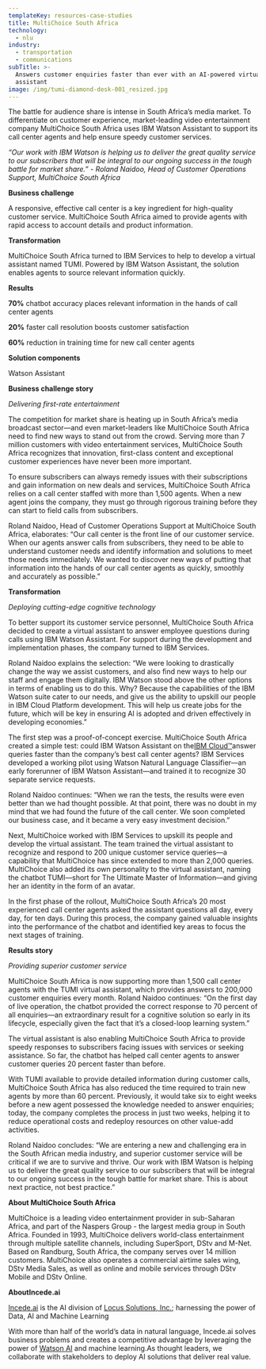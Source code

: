 ```yaml
---
templateKey: resources-case-studies
title: MultiChoice South Africa
technology:
  - nlu
industry:
  - transportation
  - communications
subTitle: >-
  Answers customer enquiries faster than ever with an AI-powered virtual
  assistant
image: /img/tumi-diamond-desk-001_resized.jpg
---
```

The battle for audience share is intense in South Africa’s media market. To differentiate on customer experience, market-leading video entertainment company MultiChoice South Africa uses IBM Watson Assistant to support its call center agents and help ensure speedy customer services.

*“Our work with IBM Watson is helping us to deliver the great quality service to our subscribers that will be integral to our ongoing success in the tough battle for market share.” - Roland Naidoo, Head of Customer Operations Support, MultiChoice South Africa*



**Business challenge**

A responsive, effective call center is a key ingredient for high-quality customer service. MultiChoice South Africa aimed to provide agents with rapid access to account details and product information.



**Transformation**

MultiChoice South Africa turned to IBM Services to help to develop a virtual assistant named TUMI. Powered by IBM Watson Assistant, the solution enables agents to source relevant information quickly.



**Results**

**70%** chatbot accuracy places relevant information in the hands of call center agents

**20%** faster call resolution boosts customer satisfaction

**60%** reduction in training time for new call center agents



**Solution components**

Watson Assistant



**Business challenge story**

*Delivering first-rate entertainment*

The competition for market share is heating up in South Africa’s media broadcast sector—and even market-leaders like MultiChoice South Africa need to find new ways to stand out from the crowd. Serving more than 7 million customers with video entertainment services, MultiChoice South Africa recognizes that innovation, first-class content and exceptional customer experiences have never been more important.



To ensure subscribers can always remedy issues with their subscriptions and gain information on new deals and services, MultiChoice South Africa relies on a call center staffed with more than 1,500 agents. When a new agent joins the company, they must go through rigorous training before they can start to field calls from subscribers.



Roland Naidoo, Head of Customer Operations Support at MultiChoice South Africa, elaborates: “Our call center is the front line of our customer service. When our agents answer calls from subscribers, they need to be able to understand customer needs and identify information and solutions to meet those needs immediately. We wanted to discover new ways of putting that information into the hands of our call center agents as quickly, smoothly and accurately as possible.”



**Transformation**

*Deploying cutting-edge cognitive technology*

To better support its customer service personnel, MultiChoice South Africa decided to create a virtual assistant to answer employee questions during calls using IBM Watson Assistant. For support during the development and implementation phases, the company turned to IBM Services.

Roland Naidoo explains the selection: “We were looking to drastically change the way we assist customers, and also find new ways to help our staff and engage them digitally. IBM Watson stood above the other options in terms of enabling us to do this. Why? Because the capabilities of the IBM Watson suite cater to our needs, and give us the ability to upskill our people in IBM Cloud Platform development. This will help us create jobs for the future, which will be key in ensuring AI is adopted and driven effectively in developing economies.”



The first step was a proof-of-concept exercise. MultiChoice South Africa created a simple test: could IBM Watson Assistant on the[IBM Cloud™](https://www.ibm.com/cloud/)answer queries faster than the company’s best call center agents? IBM Services developed a working pilot using Watson Natural Language Classifier—an early forerunner of IBM Watson Assistant—and trained it to recognize 30 separate service requests.



Roland Naidoo continues: “When we ran the tests, the results were even better than we had thought possible. At that point, there was no doubt in my mind that we had found the future of the call center. We soon completed our business case, and it became a very easy investment decision.”



Next, MultiChoice worked with IBM Services to upskill its people and develop the virtual assistant. The team trained the virtual assistant to recognize and respond to 200 unique customer service queries—a capability that MultiChoice has since extended to more than 2,000 queries. MultiChoice also added its own personality to the virtual assistant, naming the chatbot TUMI—short for The Ultimate Master of Information—and giving her an identity in the form of an avatar.



In the first phase of the rollout, MultiChoice South Africa’s 20 most experienced call center agents asked the assistant questions all day, every day, for ten days. During this process, the company gained valuable insights into the performance of the chatbot and identified key areas to focus the next stages of training.



**Results story**

*Providing superior customer service*

MultiChoice South Africa is now supporting more than 1,500 call center agents with the TUMI virtual assistant, which provides answers to 200,000 customer enquiries every month. Roland Naidoo continues: “On the first day of live operation, the chatbot provided the correct response to 70 percent of all enquiries—an extraordinary result for a cognitive solution so early in its lifecycle, especially given the fact that it’s a closed-loop learning system.”



The virtual assistant is also enabling MultiChoice South Africa to provide speedy responses to subscribers facing issues with services or seeking assistance. So far, the chatbot has helped call center agents to answer customer queries 20 percent faster than before.



With TUMI available to provide detailed information during customer calls, MultiChoice South Africa has also reduced the time required to train new agents by more than 60 percent. Previously, it would take six to eight weeks before a new agent possessed the knowledge needed to answer enquiries; today, the company completes the process in just two weeks, helping it to reduce operational costs and redeploy resources on other value-add activities.



Roland Naidoo concludes: “We are entering a new and challenging era in the South African media industry, and superior customer service will be critical if we are to survive and thrive. Our work with IBM Watson is helping us to deliver the great quality service to our subscribers that will be integral to our ongoing success in the tough battle for market share. This is about next practice, not best practice.”



**About MultiChoice South Africa**

MultiChoice is a leading video entertainment provider in sub-Saharan Africa, and part of the Naspers Group - the largest media group in South Africa. Founded in 1993, MultiChoice delivers world-class entertainment through multiple satellite channels, including SuperSport, DStv and M-Net. Based on Randburg, South Africa, the company serves over 14 million customers. MultiChoice also operates a commercial airtime sales wing, DStv Media Sales, as well as online and mobile services through DStv Mobile and DStv Online.



**AboutIncede.ai**

[Incede.ai](https://www.incede.ai) is the AI division of [Locus Solutions, Inc.](http://www.locussolutions.com); harnessing the power of Data, AI and Machine Learning



With more than half of the world’s data in natural language, Incede.ai solves business problems and creates a competitive advantage by leveraging the power of [Watson AI](https://www.ibm.com/watson) and machine learning.As thought leaders, we collaborate with stakeholders to deploy AI solutions that deliver real value.
